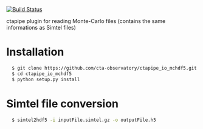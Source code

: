 [![Build Status](https://travis-ci.org/cta-observatory/ctapipe_io_mchdf5.svg?branch=master)](https://travis-ci.org/cta-observatory/ctapipe_io_mchdf5)

ctapipe plugin for reading Monte-Carlo files (contains the same informations as Simtel files)

Installation
============

```sh
  $ git clone https://github.com/cta-observatory/ctapipe_io_mchdf5.git
  $ cd ctapipe_io_mchdf5
  $ python setup.py install
```

Simtel file conversion
======================

```sh
  $ simtel2hdf5 -i inputFile.simtel.gz -o outputFile.h5
```
